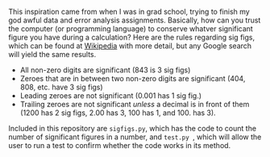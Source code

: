 This inspiration came from when I was in grad school, trying to finish my god awful data and error analysis assignments. Basically, how can you trust the computer (or programming language) to conserve whatver significant figure you have during a calculation? Here are the rules regarding sig figs, which can be found at [Wikipedia](https://en.wikipedia.org/wiki/Significant_figures) with more detail, but any Google search will yield the same results.



 - All non-zero digits are significant (843 is 3 sig figs)
 - Zeroes that are in between two non-zero digits are significant (404, 808, etc. have 3 sig figs)
 - Leading zeroes are not significant (0.001 has 1 sig fig.)
 - Trailing zeroes are not significant *unless* a decimal is in front of them (1200 has 2 sig figs, 2.00 has 3, 100 has 1, and 100. has 3).
 
 Included in this repository are `sigfigs.py`, which has the code to count the number of significant figures in a number, and `test.py `, which will allow the user to run a test to confirm whether the code works in its method.
